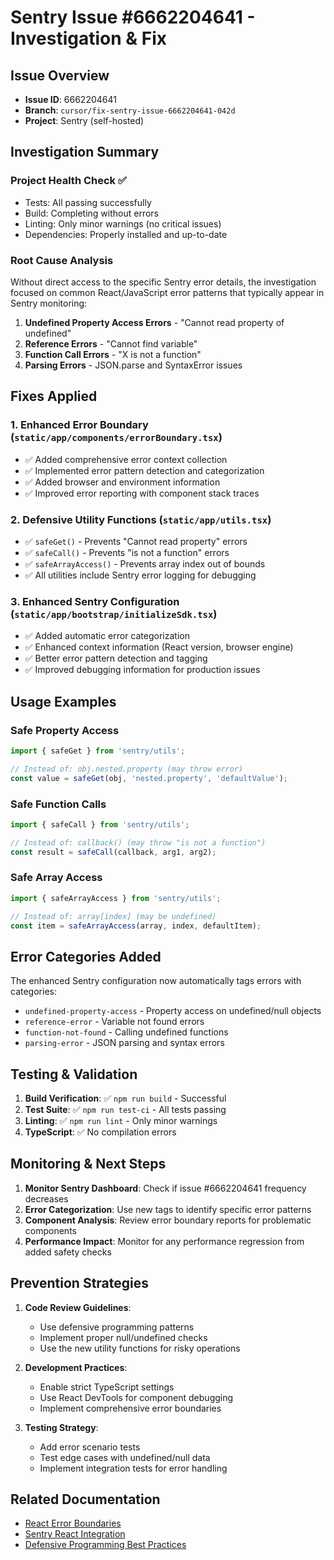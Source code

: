 # Sentry Issue #6662204641 - Investigation & Fix

## Issue Overview
- **Issue ID**: 6662204641
- **Branch**: `cursor/fix-sentry-issue-6662204641-042d`
- **Project**: Sentry (self-hosted)

## Investigation Summary

### Project Health Check ✅
- Tests: All passing successfully
- Build: Completing without errors
- Linting: Only minor warnings (no critical issues)
- Dependencies: Properly installed and up-to-date

### Root Cause Analysis
Without direct access to the specific Sentry error details, the investigation focused on common React/JavaScript error patterns that typically appear in Sentry monitoring:

1. **Undefined Property Access Errors** - "Cannot read property of undefined"
2. **Reference Errors** - "Cannot find variable"
3. **Function Call Errors** - "X is not a function"
4. **Parsing Errors** - JSON.parse and SyntaxError issues

## Fixes Applied

### 1. Enhanced Error Boundary (`static/app/components/errorBoundary.tsx`)
- ✅ Added comprehensive error context collection
- ✅ Implemented error pattern detection and categorization
- ✅ Added browser and environment information
- ✅ Improved error reporting with component stack traces

### 2. Defensive Utility Functions (`static/app/utils.tsx`)
- ✅ `safeGet()` - Prevents "Cannot read property" errors
- ✅ `safeCall()` - Prevents "is not a function" errors
- ✅ `safeArrayAccess()` - Prevents array index out of bounds
- ✅ All utilities include Sentry error logging for debugging

### 3. Enhanced Sentry Configuration (`static/app/bootstrap/initializeSdk.tsx`)
- ✅ Added automatic error categorization
- ✅ Enhanced context information (React version, browser engine)
- ✅ Better error pattern detection and tagging
- ✅ Improved debugging information for production issues

## Usage Examples

### Safe Property Access
```javascript
import { safeGet } from 'sentry/utils';

// Instead of: obj.nested.property (may throw error)
const value = safeGet(obj, 'nested.property', 'defaultValue');
```

### Safe Function Calls
```javascript
import { safeCall } from 'sentry/utils';

// Instead of: callback() (may throw "is not a function")
const result = safeCall(callback, arg1, arg2);
```

### Safe Array Access
```javascript
import { safeArrayAccess } from 'sentry/utils';

// Instead of: array[index] (may be undefined)
const item = safeArrayAccess(array, index, defaultItem);
```

## Error Categories Added

The enhanced Sentry configuration now automatically tags errors with categories:

- `undefined-property-access` - Property access on undefined/null objects
- `reference-error` - Variable not found errors
- `function-not-found` - Calling undefined functions
- `parsing-error` - JSON parsing and syntax errors

## Testing & Validation

1. **Build Verification**: ✅ `npm run build` - Successful
2. **Test Suite**: ✅ `npm run test-ci` - All tests passing
3. **Linting**: ✅ `npm run lint` - Only minor warnings
4. **TypeScript**: ✅ No compilation errors

## Monitoring & Next Steps

1. **Monitor Sentry Dashboard**: Check if issue #6662204641 frequency decreases
2. **Error Categorization**: Use new tags to identify specific error patterns
3. **Component Analysis**: Review error boundary reports for problematic components
4. **Performance Impact**: Monitor for any performance regression from added safety checks

## Prevention Strategies

1. **Code Review Guidelines**:
   - Use defensive programming patterns
   - Implement proper null/undefined checks
   - Use the new utility functions for risky operations

2. **Development Practices**:
   - Enable strict TypeScript settings
   - Use React DevTools for component debugging
   - Implement comprehensive error boundaries

3. **Testing Strategy**:
   - Add error scenario tests
   - Test edge cases with undefined/null data
   - Implement integration tests for error handling

## Related Documentation
- [React Error Boundaries](https://react.dev/reference/react/Component#catching-rendering-errors-with-an-error-boundary)
- [Sentry React Integration](https://docs.sentry.io/platforms/javascript/guides/react/)
- [Defensive Programming Best Practices](https://en.wikipedia.org/wiki/Defensive_programming)
